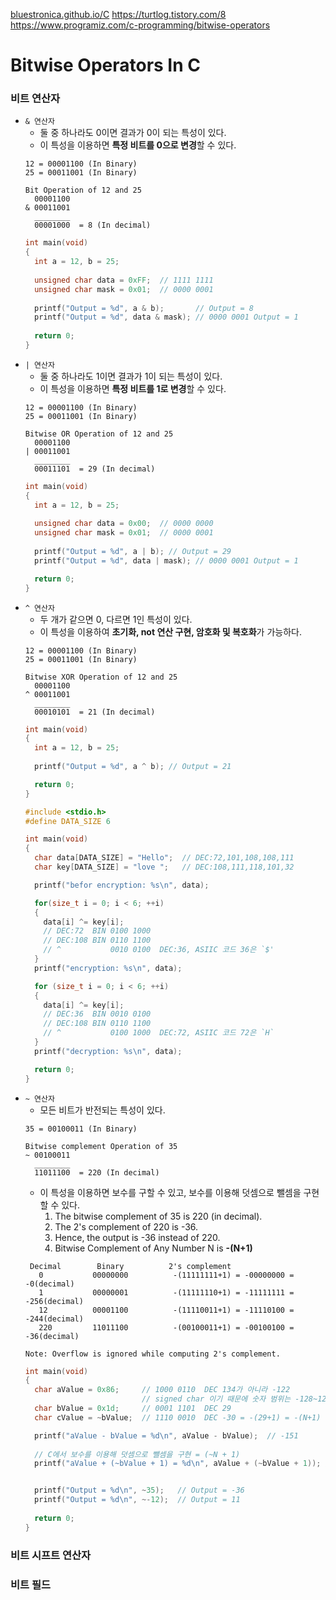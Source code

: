 [bluestronica.github.io/C](https://bluestronica.github.io/C)
https://turtlog.tistory.com/8
https://www.programiz.com/c-programming/bitwise-operators

# Bitwise Operators In C


### 비트 연산자
- `& 연산자`
  - 둘 중 하나라도 0이면 결과가 0이 되는 특성이 있다.
  - 이 특성을 이용하면 **특정 비트를 0으로 변경**할 수 있다.
  ```
  12 = 00001100 (In Binary)
  25 = 00011001 (In Binary)

  Bit Operation of 12 and 25
    00001100
  & 00011001
    ________
    00001000  = 8 (In decimal)
  ```
  ```c
  int main(void)
  {
    int a = 12, b = 25;
    
    unsigned char data = 0xFF;  // 1111 1111
    unsigned char mask = 0x01;  // 0000 0001
    
    printf("Output = %d", a & b);       // Output = 8
    printf("Output = %d", data & mask); // 0000 0001 Output = 1
    
    return 0;
  }
  ```
- `| 연산자`
  - 둘 중 하나라도 1이면 결과가 1이 되는 특성이 있다.
  - 이 특성을 이용하면 **특정 비트를 1로 변경**할 수 있다.
  ```
  12 = 00001100 (In Binary)
  25 = 00011001 (In Binary)

  Bitwise OR Operation of 12 and 25
    00001100
  | 00011001
    ________
    00011101  = 29 (In decimal)
  ```
  ```c
  int main(void) 
  {
    int a = 12, b = 25;
    
    unsigned char data = 0x00;  // 0000 0000
    unsigned char mask = 0x01;  // 0000 0001
    
    printf("Output = %d", a | b); // Output = 29
    printf("Output = %d", data | mask); // 0000 0001 Output = 1

    return 0;
  }
  ```
- `^ 연산자`
  - 두 개가 같으면 0, 다르면 1인 특성이 있다.
  - 이 특성을 이용하여 **초기화, not 연산 구현, 암호화 및 복호화**가 가능하다.
  ```
  12 = 00001100 (In Binary)
  25 = 00011001 (In Binary)

  Bitwise XOR Operation of 12 and 25
    00001100
  ^ 00011001
    ________
    00010101  = 21 (In decimal)
  ```
  ```c
  int main(void) 
  {
    int a = 12, b = 25;
    
    printf("Output = %d", a ^ b); // Output = 21

    return 0;
  }
  ```
  ```c
  #include <stdio.h>
  #define DATA_SIZE 6
  
  int main(void)
  {
    char data[DATA_SIZE] = "Hello";  // DEC:72,101,108,108,111
    char key[DATA_SIZE] = "love ";   // DEC:108,111,118,101,32

    printf("befor encryption: %s\n", data);

    for(size_t i = 0; i < 6; ++i)
    {
      data[i] ^= key[i];
      // DEC:72  BIN 0100 1000
      // DEC:108 BIN 0110 1100
      // ^           0010 0100  DEC:36, ASIIC 코드 36은 `$'
    }
    printf("encryption: %s\n", data);

    for (size_t i = 0; i < 6; ++i)
    {
      data[i] ^= key[i];
      // DEC:36  BIN 0010 0100
      // DEC:108 BIN 0110 1100
      // ^           0100 1000  DEC:72, ASIIC 코드 72은 `H`
    }
    printf("decryption: %s\n", data);

    return 0;
  }
  ```
- `~ 연산자`
  - 모든 비트가 반전되는 특성이 있다.
  ```
  35 = 00100011 (In Binary)

  Bitwise complement Operation of 35
  ~ 00100011 
    ________
    11011100  = 220 (In decimal)
  ```
  - 이 특성을 이용하면 보수를 구할 수 있고, 보수를 이용해 덧셈으로 뺄셈을 구현할 수 있다.
    1. The bitwise complement of 35 is 220 (in decimal). 
    2. The 2's complement of 220 is -36.
    3. Hence, the output is -36 instead of 220.
    4. Bitwise Complement of Any Number N is **-(N+1)**
  ```
   Decimal        Binary          2's complement 
     0           00000000          -(11111111+1) = -00000000 = -0(decimal)
     1           00000001          -(11111110+1) = -11111111 = -256(decimal)
     12          00001100          -(11110011+1) = -11110100 = -244(decimal)
     220         11011100          -(00100011+1) = -00100100 = -36(decimal)

  Note: Overflow is ignored while computing 2's complement.
  ```
  ```c
  int main(void)
  {
    char aValue = 0x86;     // 1000 0110  DEC 134가 아니라 -122 
                            // signed char 이기 때문에 숫자 범위는 -128~127
    char bValue = 0x1d;     // 0001 1101  DEC 29
    char cValue = ~bValue;  // 1110 0010  DEC -30 = -(29+1) = -(N+1) = ~29

    printf("aValue - bValue = %d\n", aValue - bValue);  // -151
    
    // C에서 보수를 이용해 덧셈으로 뺄셈을 구현 = (~N + 1)
    printf("aValue + (~bValue + 1) = %d\n", aValue + (~bValue + 1)); // -151


    printf("Output = %d\n", ~35);   // Output = -36
    printf("Output = %d\n", ~-12);  // Output = 11
    
    return 0;
  }
  ```
### 비트 시프트 연산자

### 비트 필드






























